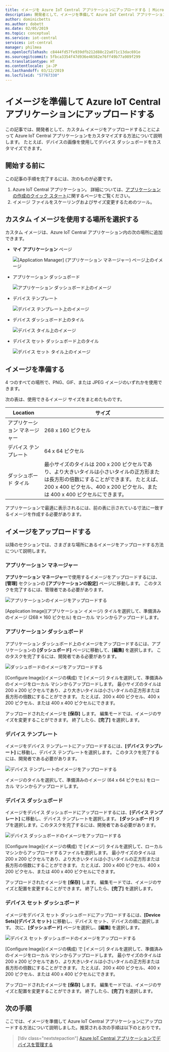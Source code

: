 ```yaml
---
title: イメージを Azure IoT Central アプリケーションにアップロードする | Microsoft Docs
description: 開発者として、イメージを準備して Azure IoT Central アプリケーションにアップロードする方法を学習します。
author: dominicbetts
ms.author: dobett
ms.date: 02/05/2019
ms.topic: conceptual
ms.service: iot-central
services: iot-central
manager: philmea
ms.openlocfilehash: c8444fd57fe939dfb212d88c22a071c13dac691e
ms.sourcegitcommit: 5fbca3354f47d936e46582e76ff49b77a989f299
ms.translationtype: HT
ms.contentlocale: ja-JP
ms.lasthandoff: 03/12/2019
ms.locfileid: "57767330"
---
```

# <a name="prepare-and-upload-images-to-your-azure-iot-central-application"></a>イメージを準備して Azure IoT Central アプリケーションにアップロードする

この記事では、開発者として、カスタム イメージをアップロードすることによって Azure IoT Central アプリケーションをカスタマイズする方法について説明します。 たとえば、デバイスの画像を使用してデバイス ダッシュボードをカスタマイズできます。

## <a name="before-you-begin"></a>開始する前に

この記事の手順を完了するには、次のものが必要です。

1. Azure IoT Central アプリケーション。 詳細については、[アプリケーションの作成のクイック スタート](quick-deploy-iot-central.md)に関するページをご覧ください。
1. イメージ ファイルをスケーリングおよびサイズ変更するためのツール。

## <a name="choose-where-to-use-custom-images"></a>カスタム イメージを使用する場所を選択する

カスタム イメージは、Azure IoT Central アプリケーション内の次の場所に追加できます。

* **マイ アプリケーション** ページ

    ![[Application Manager] (アプリケーション マネージャー) ページ上のイメージ](media/howto-prepare-images/applicationmanager.png)

* アプリケーション ダッシュボード

    ![アプリケーション ダッシュボード上のイメージ](media/howto-prepare-images/homepage.png)

* デバイス テンプレート

    ![デバイス テンプレート上のイメージ](media/howto-prepare-images/devicetemplate.png)

* デバイス ダッシュボード上のタイル

    ![デバイス タイル上のイメージ](media/howto-prepare-images/devicetile.png)

* デバイス セット ダッシュボード上のタイル

    ![デバイス セット タイル上のイメージ](media/howto-prepare-images/devicesettile.png)

## <a name="prepare-the-images"></a>イメージを準備する

4 つのすべての場所で、PNG、GIF、または JPEG イメージのいずれかを使用できます。

次の表は、使用できるイメージ サイズをまとめたものです。

| Location | サイズ |
| -------- | ------ |
| アプリケーション マネージャー | 268 x 160 ピクセル |
| デバイス テンプレート | 64 x 64 ピクセル |
| ダッシュボード タイル | 最小サイズのタイルは 200 x 200 ピクセルであり、より大きいタイルは小さいタイルの正方形または長方形の倍数にすることができます。 たとえば、200 x 400 ピクセル、400 x 200 ピクセル、または 400 x 400 ピクセルにできます。 |

アプリケーションで最適に表示されるには、前の表に示されている寸法に一致するイメージを作成する必要があります。

## <a name="upload-the-images"></a>イメージをアップロードする

以降のセクションでは、さまざまな場所にあるイメージをアップロードする方法について説明します。

### <a name="application-manager"></a>アプリケーション マネージャー

**アプリケーション マネージャー**で使用するイメージをアップロードするには、**[管理]** セクションの **[アプリケーションの設定]** ページに移動します。 このタスクを完了するには、管理者である必要があります。

![アプリケーションのイメージをアップロードする](media/howto-prepare-images/uploadapplicationmanager.png)

[Application Image]\(アプリケーション イメージ\) タイルを選択して、準備済みのイメージ (268 × 160 ピクセル) をローカル マシンからアップロードします。

### <a name="application-dashboard"></a>アプリケーション ダッシュボード

アプリケーション ダッシュボード上のイメージをアップロードするには、アプリケーションの **[ダッシュボード]** ページに移動して、**[編集]** を選択します。 このタスクを完了するには、開発者である必要があります。

![ダッシュボードのイメージをアップロードする](media/howto-prepare-images/uploadhomepage.png)

[Configure Image]\(イメージの構成\) で [イメージ] タイルを選択して、準備済みのイメージをローカル マシンからアップロードします。 最小サイズのタイルは 200 x 200 ピクセルであり、より大きいタイルは小さいタイルの正方形または長方形の倍数にすることができます。 たとえば、200 x 400 ピクセル、400 x 200 ピクセル、または 400 x 400 ピクセルにできます。

アップロードされたイメージを **[保存]** します。 編集モードでは、イメージのサイズを変更することができます。 終了したら、**[完了]** を選択します。

### <a name="device-template"></a>デバイス テンプレート

イメージをデバイス テンプレートにアップロードするには、**[デバイス テンプレート]** に移動し、デバイス テンプレートを選択します。 このタスクを完了するには、開発者である必要があります。

![デバイス テンプレートのイメージをアップロードする](media/howto-prepare-images/uploaddevicetemplate.png)

イメージのタイルを選択して、準備済みのイメージ (64 x 64 ピクセル) をローカル マシンからアップロードします。

### <a name="device-dashboard"></a>デバイス ダッシュボード

イメージをデバイス ダッシュボードにアップロードするには、**[デバイス テンプレート]** に移動し、デバイス テンプレートを選択します。 **[ダッシュボード]** タブを選択します。このタスクを完了するには、開発者である必要があります。

![デバイス ダッシュボードのイメージをアップロードする](media/howto-prepare-images/uploaddevicedashboard.png)

[Configure Image]\(イメージの構成\) で [イメージ] タイルを選択して、ローカル マシンからアップロードするファイルを選択します。 最小サイズのタイルは 200 x 200 ピクセルであり、より大きいタイルは小さいタイルの正方形または長方形の倍数にすることができます。 たとえば、200 x 400 ピクセル、400 x 200 ピクセル、または 400 x 400 ピクセルにできます。

アップロードされたイメージを **[保存]** します。 編集モードでは、イメージのサイズと配置を変更することができます。 終了したら、**[完了]** を選択します。

### <a name="device-set-dashboard"></a>デバイス セット ダッシュボード

イメージをデバイス セット ダッシュボードにアップロードするには、**[Device Sets]\(デバイス セット\)** に移動し、デバイス セット、デバイスの順に選択します。 次に、**[ダッシュボード]** ページを選択し、**[編集]** を選択します。

![デバイス セット ダッシュボードのイメージをアップロードする](media/howto-prepare-images/uploaddevicesetdashboard.png)

[Configure Image]\(イメージの構成\) で [イメージ] タイルを選択して、準備済みのイメージをローカル マシンからアップロードします。 最小サイズのタイルは 200 x 200 ピクセルであり、より大きいタイルは小さいタイルの正方形または長方形の倍数にすることができます。 たとえば、200 x 400 ピクセル、400 x 200 ピクセル、または 400 x 400 ピクセルにできます。

アップロードされたイメージを **[保存]** します。 編集モードでは、イメージのサイズと配置を変更することができます。 終了したら、**[完了]** を選択します。

## <a name="next-steps"></a>次の手順

ここでは、イメージを準備して Azure IoT Central アプリケーションにアップロードする方法について説明しました。推奨される次の手順は以下のとおりです。

> [!div class="nextstepaction"]
> [Azure IoT Central アプリケーションでデバイスを管理する](howto-manage-devices.md)